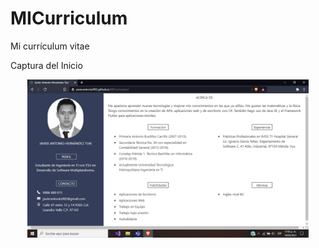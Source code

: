 # MICurriculum
Mi currículum vitae

Captura del Inicio

<p align="center">
  <img src="https://github.com/Javierantonio092/MICurriculum/blob/master/img/Captura.png" width="450" alt="accessibility text">
</p>

